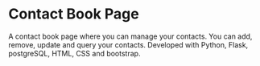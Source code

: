 # Contact Book Page
A contact book page where you can manage your contacts. You can add, remove, update and query your contacts. Developed with Python, Flask, postgreSQL, HTML, CSS and bootstrap.
